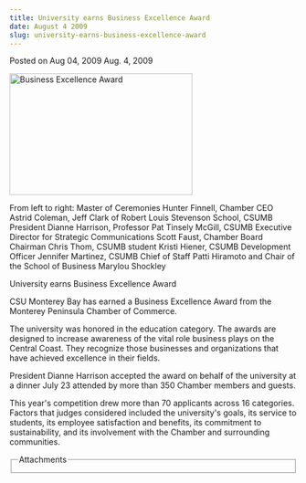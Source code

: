 ```yaml
---
title: University earns Business Excellence Award
date: August 4 2009
slug: university-earns-business-excellence-award
---
```





<span class="date">Posted on Aug 04, 2009    </span>
Aug. 4, 2009<br>
<p><img alt="Business Excellence Award" height="213" src="http://news.csumb.edu/sites/default/files/65/igx_migrate/images/BEA%202009%20Web%20Res-092.jpg" width="320"/></p>
<p>From left to right: Master of Ceremonies Hunter Finnell, Chamber
CEO Astrid Coleman, Jeff Clark of Robert Louis Stevenson School,
CSUMB President Dianne Harrison, Professor Pat Tinsely McGill,
CSUMB Executive Director for Strategic Communications Scott Faust,
Chamber Board Chairman Chris Thom, CSUMB student Kristi Hiener,
CSUMB Development Officer Jennifer Martinez, CSUMB Chief of Staff
Patti Hiramoto and Chair of the School of Business Marylou
Shockley</p>
University earns Business Excellence Award<br>
<p>CSU Monterey Bay has earned a Business Excellence Award from the
Monterey Peninsula Chamber of Commerce.</p>
<p>The university was honored in the education category. The awards
are designed to increase awareness of the vital role business plays
on the Central Coast. They recognize those businesses and
organizations that have achieved excellence in their fields.</p>
<p>President Dianne Harrison accepted the award on behalf of the
university at a dinner July 23 attended by more than 350 Chamber
members and guests.</p>
<p>This year&apos;s competition drew more than 70 applicants across 16
categories. Factors that judges considered included the
university&apos;s goals, its service to students, its employee
satisfaction and benefits, its commitment to sustainability, and
its involvement with the Chamber and surrounding communities.</p>
<fieldset class="fieldgroup group-attachments">
<legend>Attachments</legend>
<div class="field field-type-emvideo field-field-attach-video">
<div class="field-items">
<div class="field-item odd">
<div class="emvideo emvideo-video emvideo-"/>
</div>
</div>
</div>
</fieldset>
</br></br>





